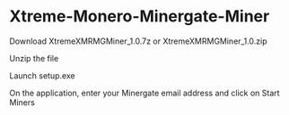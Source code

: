 # Xtreme-Monero-Minergate-Miner

Download XtremeXMRMGMiner_1.0.7z or XtremeXMRMGMiner_1.0.zip

Unzip the file

Launch setup.exe

On the application, enter your Minergate email address and click on Start Miners

